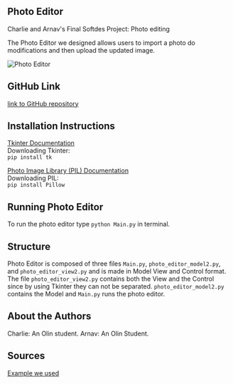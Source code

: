 ## Photo Editor
Charlie and Arnav's Final Softdes Project: Photo editing

The Photo Editor we designed allows users to import a photo do modifications and then upload the updated image.

![Photo Editor](C:\Users\cbabe\Pictures "Photo Editor")

## GitHub Link
[link to GitHub repository](https://github.com/olincollege/photo-editor)

## Installation Instructions
[Tkinter Documentation](https://docs.python.org/3/library/tkinter.html)\
Downloading Tkinter:\
`pip install tk`

[Photo Image Library (PIL) Documentation](https://pypi.org/project/Pillow/)\
Downloading PIL:\
`pip install Pillow`

## Running Photo Editor
To run the photo editor type `python Main.py` in terminal.

## Structure

Photo Editor is composed of three files `Main.py`, `photo_editor_model2.py`, and `photo_editor_view2.py` and is made in Model View and Control format. The file `photo_editor_view2.py` contains both the View and the Control since by using Tkinter they can not be separated. `photo_editor_model2.py` contains the Model and `Main.py` runs the photo editor.

## About the Authors
Charlie: An Olin student.
Arnav: An Olin Student.

## Sources
[Example we used](https://www.codershubb.com/build-a-simple-photo-editor-app-using-python/)
